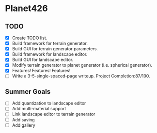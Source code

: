 # Planet426

## TODO
- [x] Create TODO list.
- [x] Build framework for terrain generator.
- [x] Build GUI for terrain generator parameters.
- [x] Build framework for landscape editor.
- [x] Build GUI for landscape editor.
- [x] Modify terrain generator to planet generator (i.e. spherical generator).
- [x] Features! Features! Features!
- [ ] Write a 3-5-single-spaced-page writeup.
Project Completion:87/100.

## Summer Goals
- [ ] Add quantization to landscape editor
- [ ] Add multi-material support
- [ ] Link landscape editor to terrain generator
- [ ] Add saving
- [ ] Add gallery
